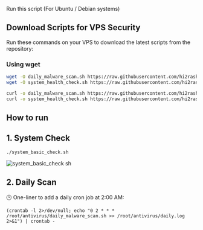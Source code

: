 Run this script (For Ubuntu / Debian systems)

## Download Scripts for VPS Security

Run these commands on your VPS to download the latest scripts from the repository:

### Using wget

```bash
wget -O daily_malware_scan.sh https://raw.githubusercontent.com/hi2rashid/protect_vps/main/daily_malware_scan.sh && chmod +x daily_malware_scan.sh
wget -O system_health_check.sh https://raw.githubusercontent.com/hi2rashid/protect_vps/main/system_health_check.sh && chmod +x system_health_check.sh
```
```bash
curl -o daily_malware_scan.sh https://raw.githubusercontent.com/hi2rashid/protect_vps/main/daily_malware_scan.sh
curl -o system_health_check.sh https://raw.githubusercontent.com/hi2rashid/protect_vps/main/system_health_check.sh
```

## How to run


## 1. System Check
```
./system_basic_check.sh
```
![system_basic_check sh](https://github.com/user-attachments/assets/6c8119c5-8273-4276-aa2d-879daa63f8d5)



## 2. Daily Scan


🕒 One-liner to add a daily cron job at 2:00 AM:
```
(crontab -l 2>/dev/null; echo "0 2 * * * /root/antivirus/daily_malware_scan.sh >> /root/antivirus/daily.log 2>&1") | crontab -
```
